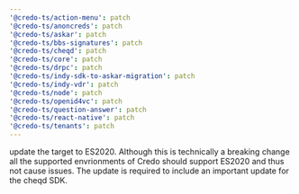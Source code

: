 ```yaml
---
'@credo-ts/action-menu': patch
'@credo-ts/anoncreds': patch
'@credo-ts/askar': patch
'@credo-ts/bbs-signatures': patch
'@credo-ts/cheqd': patch
'@credo-ts/core': patch
'@credo-ts/drpc': patch
'@credo-ts/indy-sdk-to-askar-migration': patch
'@credo-ts/indy-vdr': patch
'@credo-ts/node': patch
'@credo-ts/openid4vc': patch
'@credo-ts/question-answer': patch
'@credo-ts/react-native': patch
'@credo-ts/tenants': patch
---
```


update the target to ES2020. Although this is technically a breaking change all the supported envrionments of Credo should support ES2020 and thus not cause issues. The update is required to include an important update for the cheqd SDK.
